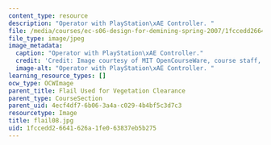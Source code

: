 ```yaml
---
content_type: resource
description: "Operator with PlayStation\xAE Controller. "
file: /media/courses/ec-s06-design-for-demining-spring-2007/1fccedd26641626a1fe063837eb5b275_flail08.jpg
file_type: image/jpeg
image_metadata:
  caption: "Operator with PlayStation\xAE Controller."
  credit: 'Credit: Image courtesy of MIT OpenCourseWare, course staff, and students.'
  image-alt: "Operator with PlayStation\xAE Controller. "
learning_resource_types: []
ocw_type: OCWImage
parent_title: Flail Used for Vegetation Clearance
parent_type: CourseSection
parent_uid: 4ecf4df7-6b06-3a4a-c029-4b4bf5c3d7c3
resourcetype: Image
title: flail08.jpg
uid: 1fccedd2-6641-626a-1fe0-63837eb5b275
---
```

